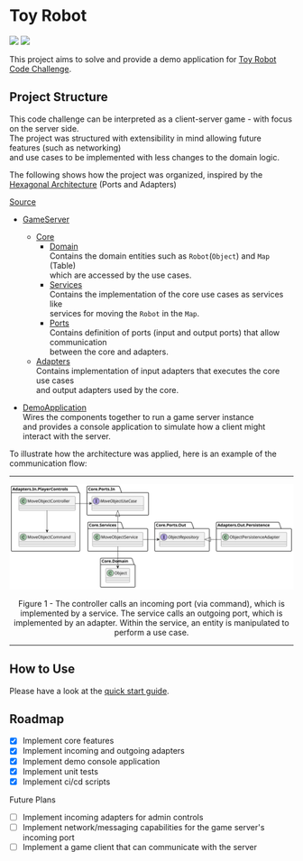 # Toy Robot

[![](https://github.com/nitoygo/toy-robot/actions/workflows/src.yml/badge.svg)](https://github.com/nitoygo/toy-robot/actions/workflows/src.yml)
[![](https://github.com/nitoygo/toy-robot/actions/workflows/docs.yml/badge.svg)](https://github.com/nitoygo/toy-robot/actions/workflows/docs.yml)

This project aims to solve and provide a demo application for [Toy Robot Code Challenge](ToyRobot.md).  

## Project Structure

This code challenge can be interpreted as a client-server game - with focus on the server side.  
The project was structured with extensibility in mind allowing future features (such as networking)  
and use cases to be implemented with less changes to the domain logic. 

The following shows how the project was organized, inspired by the 
[Hexagonal Architecture](https://en.wikipedia.org/wiki/Hexagonal_architecture_(software)) (Ports and Adapters)

[Source](src/)  
* [GameServer](src/GameServer)  
  * [Core](src/GameServer/Core)  
    * [Domain](src/GameServer/Core/Domain)  
    Contains the domain entities such as `Robot`(`Object`) and `Map` (Table)  
    which are accessed by the use cases.  
    * [Services](src/GameServer/Core/Services)  
    Contains the implementation of the core use cases as services like  
    services for moving the `Robot` in the `Map`.  
    * [Ports](src/GameServer/Core/Ports)  
    Contains definition of ports (input and output ports) that allow communication  
    between the core and adapters.  
  * [Adapters](src/GameServer/Adapters)  
  Contains implementation of input adapters that executes the core use cases  
  and output adapters used by the core.  

* [DemoApplication](DemoApplication.md)  
Wires the components together to run a game server instance  
and provides a console application to simulate how a client might interact with the server.  

To illustrate how the architecture was applied, here is an example of the communication flow:  
***  
![](./docs/images/communication-flow.svg)  
<p align="center">
Figure 1 - The controller calls an incoming port (via command), which is implemented by a service.  
The service calls an outgoing port, which is implemented by an adapter.  
Within the service, an entity is manipulated to perform a use case.  
</p>  

***  


## How to Use

Please have a look at the [quick start guide](QuickStart.md).

## Roadmap

- [x] Implement core features
- [x] Implement incoming and outgoing adapters
- [x] Implement demo console application
- [x] Implement unit tests
- [x] Implement ci/cd scripts

Future Plans
- [ ] Implement incoming adapters for admin controls
- [ ] Implement network/messaging capabilities for the game server's incoming port
- [ ] Implement a game client that can communicate with the server
